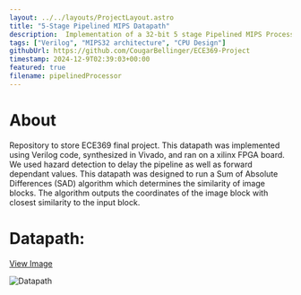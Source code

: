 ```yaml
---
layout: ../../layouts/ProjectLayout.astro
title: "5-Stage Pipelined MIPS Datapath" 
description:  Implementation of a 32-bit 5 stage Pipelined MIPS Processor using RTL coding in Verilog
tags: ["Verilog", "MIPS32 architecture", "CPU Design"]
githubUrl: https://github.com/CougarBellinger/ECE369-Project
timestamp: 2024-12-9T02:39:03+00:00
featured: true
filename: pipelinedProcessor
---
```


# About
Repository to store ECE369 final project. This datapath was implemented using Verilog code, synthesized in Vivado, and ran on a xilinx FPGA board. We used hazard detection to delay the pipeline as well as forward dependant values. This datapath was designed to run a Sum of Absolute Differences (SAD) algorithm which determines the similarity of image blocks. The algorithm outputs the coordinates of the image block with closest similarity to the input block.

# Datapath:
[View Image](/datapath.png)

![Datapath](/datapath.png)


